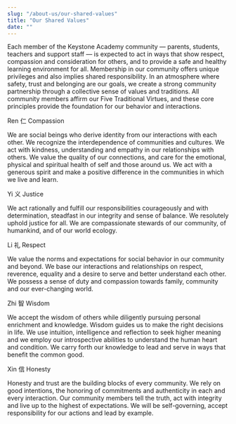 ```yaml
---
slug: "/about-us/our-shared-values"
title: "Our Shared Values"
date: ""
---
```


Each member of the Keystone Academy community — parents, students, teachers and support staff — is expected to act in ways that show respect, compassion and consideration for others, and to provide a safe and healthy learning environment for all. Membership in our community offers unique privileges and also implies shared responsibility. In an atmosphere where safety, trust and belonging are our goals, we create a strong community partnership through a collective sense of values and traditions. All community members affirm our Five Traditional Virtues, and these core principles provide the foundation for our behavior and interactions.

Ren 仁 Compassion

We are social beings who derive identity from our interactions with each other. We recognize the interdependence of communities and cultures. We act with kindness, understanding and empathy in our relationships with others. We value the quality of our connections, and care for the emotional, physical and spiritual health of self and those around us. We act with a generous spirit and make a positive difference in the communities in which we live and learn.

Yi 义 Justice

We act rationally and fulfill our responsibilities courageously and with determination, steadfast in our integrity and sense of balance. We resolutely uphold justice for all. We are compassionate stewards of our community, of humankind, and of our world ecology.

Li 礼 Respect

We value the norms and expectations for social behavior in our community and beyond. We base our interactions and relationships on respect, reverence, equality and a desire to serve and better understand each other. We possess a sense of duty and compassion towards family, community and our ever-changing world.

Zhi 智 Wisdom

We accept the wisdom of others while diligently pursuing personal enrichment and knowledge. Wisdom guides us to make the right decisions in life. We use intuition, intelligence and reflection to seek higher meaning and we employ our introspective abilities to understand the human heart and condition. We carry forth our knowledge to lead and serve in ways that benefit the common good.

Xin 信 Honesty

Honesty and trust are the building blocks of every community. We rely on good intentions, the honoring of commitments and authenticity in each and every interaction. Our community members tell the truth, act with integrity and live up to the highest of expectations. We will be self-governing, accept responsibility for our actions and lead by example.
